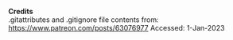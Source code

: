 <b>Credits</b><br>
.gitattributes and .gitignore file contents from: <br>
https://www.patreon.com/posts/63076977
Accessed: 1-Jan-2023
